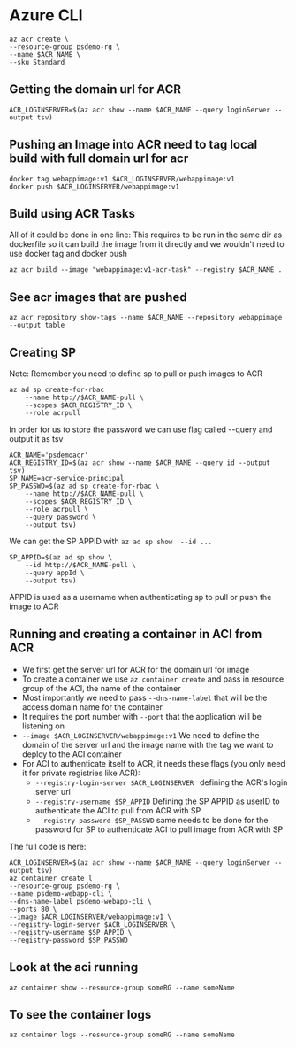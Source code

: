 # Azure CLI

```
az acr create \
--resource-group psdemo-rg \
--name $ACR_NAME \
--sku Standard
```

## Getting the domain url for ACR

```
ACR_LOGINSERVER=$(az acr show --name $ACR_NAME --query loginServer --output tsv)
```

## Pushing an Image into ACR need to tag local build with full domain url for acr
```
docker tag webappimage:v1 $ACR_LOGINSERVER/webappimage:v1
docker push $ACR_LOGINSERVER/webappimage:v1
```

## Build using ACR Tasks
All of it could be done in one line:
This requires to be run in the same dir as dockerfile so it can build the image from it directly and we wouldn't need to use docker tag and docker push
```
az acr build --image "webappimage:v1-acr-task" --registry $ACR_NAME .
```

## See acr images that are pushed

```
az acr repository show-tags --name $ACR_NAME --repository webappimage --output table
```
## Creating SP

Note: Remember you need to define sp to pull or push images to ACR

```
az ad sp create-for-rbac
    --name http://$ACR_NAME-pull \
    --scopes $ACR_REGISTRY_ID \
    --role acrpull

```

In order for us to store the password we can use flag called --query and output it as tsv


```
ACR_NAME='psdemoacr'
ACR_REGISTRY_ID=$(az acr show --name $ACR_NAME --query id --output tsv)
SP_NAME=acr-service-principal
SP_PASSWD=$(az ad sp create-for-rbac \
    --name http://$ACR_NAME-pull \
    --scopes $ACR_REGISTRY_ID \
    --role acrpull \
    --query password \
    --output tsv)
```

We can get the SP APPID with ``` az ad sp show  --id ... ``` 

```
SP_APPID=$(az ad sp show \
    --id http://$ACR_NAME-pull \
    --query appId \
    --output tsv)
```

APPID is used as a username when authenticating sp to pull or push the image to ACR

## Running and creating a container in ACI from ACR

- We first get the server url for ACR for the domain url for image
- To create a container we use ``` az container create ``` and pass in resource group of the ACI, the name of the container
- Most importantly we need to pass ``` --dns-name-label ``` that will be the access domain name for the container
- It requires the port number with ``` --port ``` that the application will be listening on
-  ``` --image $ACR_LOGINSERVER/webappimage:v1 ``` We need to define the domain of the server url and the image name with the tag we want to deploy to the ACI container
- For ACI to authenticate itself to ACR, it needs these flags (you only need it for private registries like ACR):
    - ```--registry-login-server $ACR_LOGINSERVER ``` defining the ACR's login server url
    - ``` --registry-username $SP_APPID ``` Defining the SP APPID as userID to authenticate the ACI to pull from ACR with SP
    - ``` --registry-password $SP_PASSWD ``` same needs to be done for the password for SP to authenticate ACI to pull image from ACR with SP

The full code is here:

```
ACR_LOGINSERVER=$(az acr show --name $ACR_NAME --query loginServer --output tsv)
az container create l
--resource-group psdemo-rg \
--name psdemo-webapp-cli \
--dns-name-label psdemo-webapp-cli \
--ports 80 \
--image $ACR_LOGINSERVER/webappimage:v1 \
--registry-login-server $ACR_LOGINSERVER \
--registry-username $SP_APPID \
--registry-password $SP_PASSWD
```

## Look at the aci running

```
az container show --resource-group someRG --name someName
```

## To see the container logs

```
az container logs --resource-group someRG --name someName
```